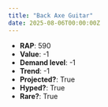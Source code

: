 ```yaml
---
title: "Back Axe Guitar"
date: 2025-08-06T00:00:00Z
---
```

- **RAP**: 590
- **Value**: -1
- **Demand level**: -1
- **Trend**: -1
- **Projected?**: True
- **Hyped?**: True
- **Rare?**: True
